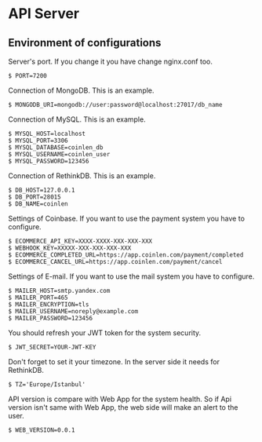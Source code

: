 # API Server

## Environment of configurations

Server's port. If you change it you have change nginx.conf too.

```console
$ PORT=7200
```

Connection of MongoDB. This is an example.

```console
$ MONGODB_URI=mongodb://user:password@localhost:27017/db_name
```

Connection of MySQL. This is an example.

```console
$ MYSQL_HOST=localhost
$ MYSQL_PORT=3306
$ MYSQL_DATABASE=coinlen_db
$ MYSQL_USERNAME=coinlen_user
$ MYSQL_PASSWORD=123456
```

Connection of RethinkDB. This is an example.

```console
$ DB_HOST=127.0.0.1
$ DB_PORT=28015
$ DB_NAME=coinlen
```

Settings of Coinbase. If you want to use the payment system you have to configure.

```console
$ ECOMMERCE_API_KEY=XXXX-XXXX-XXX-XXX-XXX
$ WEBHOOK_KEY=XXXXX-XXX-XXX-XXX-XXX
$ ECOMMERCE_COMPLETED_URL=https://app.coinlen.com/payment/completed
$ ECOMMERCE_CANCEL_URL=https://app.coinlen.com/payment/cancel
```

Settings of E-mail. If you want to use the mail system you have to configure.

```console
$ MAILER_HOST=smtp.yandex.com
$ MAILER_PORT=465
$ MAILER_ENCRYPTION=tls
$ MAILER_USERNAME=noreply@example.com
$ MAILER_PASSWORD=123456

```

You should refresh your JWT token for the system security.

```console
$ JWT_SECRET=YOUR-JWT-KEY
```

Don't forget to set it your timezone. In the server side it needs for RethinkDB. 

```console
$ TZ='Europe/Istanbul'
```

API version is compare with Web App for the system health. 
So if Api version isn't same with Web App, the web side will make an alert to the user. 

```console
$ WEB_VERSION=0.0.1
```
